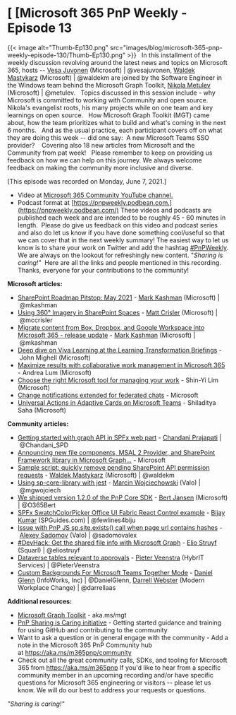 # [ [Microsoft 365 PnP Weekly - Episode 13

{{< image alt="Thumb-Ep130.png" src="images/blog/microsoft-365-pnp-weekly-episode-130/Thumb-Ep130.png" >}}
 
In this installment of the weekly discussion revolving around the latest
news and topics on Microsoft 365, hosts -- [Vesa
Juvonen](http://twitter.com/vesajuvonen) (Microsoft) \|
\@vesajuvonen, [Waldek
Mastykarz](http://twitter.com/waldekm) (Microsoft) \| \@waldekm are
joined by the Software Engineer in the Windows team behind the Microsoft
Graph Toolkit, [Nikola Metulev](http://twitter.com/metulev) (Microsoft)
\| \@metulev.   Topics discussed in this session include - why Microsoft
is committed to working with Community and open source.  Nikola's
evangelist roots, his many projects while on one team and key learnings
on open source.   How Microsoft Graph Toolkit (MGT) came about, how the
team prioritizes what to build and what's coming in the next 6 months. 
 And as the usual practice, each participant covers off on what they are
doing this week -- did one say:  A new Microsoft Teams SSO provider?   
Covering also 18 new articles from Microsoft and the Community from pat
week!  
Please remember to keep on providing us feedback on how we can help on
this journey. We always welcome feedback on making the community more
inclusive and diverse.

[This episode was recorded on Monday, June 7,
2021.]
-   Video at [Microsoft 365 Community YouTube
    channel.](https://aka.ms/m365pnp-videos)
-   Podcast format
    at [https://pnpweekly.podbean.com.](https://pnpweekly.podbean.com/)
These videos and podcasts are published each week and are intended to be
roughly 45 - 60 minutes in length.  Please do give us feedback on this
video and podcast series and also do let us know if you have done
something cool/useful so that we can cover that in the next weekly
summary! The easiest way to let us know is to share your work on Twitter
and add the
hashtag [#PnPWeekly](https://twitter.com/search?q=%23pnpweekly). We are
always on the lookout for refreshingly new content. "*Sharing is
caring!"* 
Here are all the links and people mentioned in this recording. Thanks,
everyone for your contributions to the community!


**Microsoft articles:**
-   [SharePoint Roadmap Pitstop: May
    2021](https://techcommunity.microsoft.com/t5/microsoft-sharepoint-blog/sharepoint-roadmap-pitstop-may-2021/ba-p/2405130?WT.mc_id=m365-30992-wmastyka) -
    [Mark Kashman](https://twitter.com/mkashman) (Microsoft)
    \| \@mkashman
-   [Using 360° Imagery in SharePoint
    Spaces](https://techcommunity.microsoft.com/t5/microsoft-sharepoint-blog/using-360-imagery-in-sharepoint-spaces/ba-p/2376408?WT.mc_id=m365-30992-wmastyka) -
    [Matt Crisler](https://twitter.com/mccrisler) (Microsoft)
    \| \@mccrisler
-   [Migrate content from Box, Dropbox, and Google Workspace into
    Microsoft 365 - release
    update](https://techcommunity.microsoft.com/t5/microsoft-sharepoint-blog/migrate-content-from-box-dropbox-and-google-workspace-into/ba-p/2405952?WT.mc_id=m365-30992-wmastyka) -
    [Mark Kashman](https://twitter.com/mkashman) (Microsoft)
    \| \@mkashman
-   [Deep dive on Viva Learning at the Learning Transformation
    Briefings](https://techcommunity.microsoft.com/t5/microsoft-viva-blog/deep-dive-on-viva-learning-at-the-learning-transformation/ba-p/2393797?WT.mc_id=m365-30992-wmastyka)
    - John Mighell (Microsoft)
-   [Maximize results with collaborative work management in Microsoft
    365](https://techcommunity.microsoft.com/t5/microsoft-365-blog/maximize-results-with-collaborative-work-management-in-microsoft/ba-p/2393857?WT.mc_id=m365-30992-wmastyka)
    - Andrea Lum (Microsoft)
-   [Choose the right Microsoft tool for managing your
    work](https://techcommunity.microsoft.com/t5/microsoft-365-blog/choose-the-right-microsoft-tool-for-managing-your-work/ba-p/2374115?WT.mc_id=m365-30992-wmastyka)
    - Shin-Yi Lim (Microsoft)
-   [Change notifications extended for federated
    chats](https://developer.microsoft.com/en-us/microsoft-365/blogs/change-notifications-extended-for-federated-chats/?WT.mc_id=m365-30992-wmastyka) -
    Microsoft
-   [Universal Actions in Adaptive Cards on Microsoft
    Teams](https://developer.microsoft.com/en-us/microsoft-365/blogs/universal-actions-in-adaptive-cards-on-microsoft-teams/?WT.mc_id=m365-30992-wmastyka)
    - Shiladitya Saha (Microsoft)

**Community articles:**
-   [Getting started with graph API in SPFx web
    part](https://techcommunity.microsoft.com/t5/microsoft-365-pnp-blog/getting-started-with-graph-api-in-spfx-webpart/ba-p/2401064?WT.mc_id=m365-30992-wmastyka)
    - [Chandani
    Prajapati](https://twitter.com/Chandani_SPD) \| \@Chandani_SPD
-   [Announcing new file components, MSAL 2 Provider, and SharePoint
    Framework library in Microsoft
    Graph\...](https://developer.microsoft.com/en-us/graph/blogs/announcing-new-file-components-msal-2-provider-and-sharepoint-framework-library-in-microsoft-graph-toolkit/?WT.mc_id=m365-30992-wmastyka) -
    Microsoft
-   [Sample script: quickly remove pending SharePoint API permission
    requests](https://blog.mastykarz.nl/sample-script-quickly-remove-pending-sharepoint-api-permission-requests/)
    - [Waldek Mastykarz](https://twitter.com/waldekm) (Microsoft)
    \| \@waldekm
-   [Using sp-core-library with
    jest](https://mgwdevcom.wordpress.com/2021/06/04/using-sp-core-library-with-jest/)
    - [Marcin Wojciechowski](https://twitter.com/mgwojciech) (Valo)
    \| \@mgwojciech
-   [We shipped version 1.2.0 of the PnP Core
    SDK](https://twitter.com/O365Bert/status/1401911699763048458) -
    [Bert Jansen](https://twitter.com/O365Bert) (Microsoft)
    \| \@O365Bert
-   [SPFx SwatchColorPicker Office UI Fabric React Control
    example](https://www.spguides.com/swatchcolorpicker/) - [Bijay
    Kumar](https://twitter.com/fewlines4biju) (SPGuides.com)
    \| \@fewlines4biju
-   [Issue with PnP JS sp.site.exists() call when page url contains
    hashes](http://sadomovalex.blogspot.com/2021/06/issue-with-pnp-js-spsiteexists-call.html)
    - [Alexey Sadomov](https://twitter.com/sadomovalex) (Valo)
    \| \@sadomovalex
-   [#DevHack: Get the shared file info with Microsoft
    Graph](https://www.eliostruyf.com/devhack-shared-file-info-microsoft-graph/?utm_source=feedburner&utm_medium=feed&utm_campaign=Feed:+estruyf+(Elio+Struyf)) -
    [Elio Struyf](https://twitter.com/eliostruyf) (Squarl)
    \| \@eliostruyf
-   [Dataverse tables relevant to
    approvals](https://sharepains.com/2021/06/04/power-automate-approvals-and-dataverse/)
    - [Pieter Veenstra](https://twitter.com/PieterVeenstra) (HybrIT
    Services) \| \@PieterVeenstra
-   [Custom Backgrounds For Microsoft Teams Together
    Mode](https://regarding365.com/custom-backgrounds-for-microsoft-teams-together-mode-2b173f697d59)
    - [Daniel Glenn](https://twitter.com/DanielGlenn) (InfoWorks, Inc)
    \| \@DanielGlenn, [Darrell
    Webster](http://twitter.com/darrellaas) (Modern Workplace Change) \|
    \@darrellaas

**Additional resources:**
-   [Microsoft Graph Toolkit](https://aka.ms/mgt) - aka.ms/mgt
-   [PnP Sharing is Caring
    initiative](https://aka.ms/sharing-is-caring) - Getting started
    guidance and training for using GitHub and contributing to the
    community
-   Want to ask a question or in general engage with the community - Add
    a note in the Microsoft 365 PnP Community hub
    at <https://aka.ms/m365pnp/community>
-   Check out all the great community calls, SDKs, and tooling for
    Microsoft 365 from <https://aka.ms/m365pnp>
If you'd like to hear from a specific community member in an upcoming
recording and/or have specific questions for Microsoft 365 engineering
or visitors -- please let us know. We will do our best to address your
requests or questions.

*\"Sharing is caring!\"*
